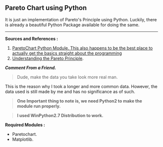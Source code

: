 **Pareto Chart using Python**
-
It is just an implementation of Pareto's Principle using Python. Luckily, there is already a beautiful Python Package available for doing the same.


----------


**Sources and References :**
1. [ParetoChart Python Module. This also happens to be the best place to actually get the basics straight about the programming](https://pypi.python.org/pypi/paretochart)
2. [Understanding the Pareto Principle](http://betterexplained.com/articles/understanding-the-pareto-principle-the-8020-rule/).

***Comment From a Friend.***

> Dude, make the data you take look more real man. 

This is the reason why I took a longer and more common data. However, the data used is still made by me and has no significance as of such. 

> **One Important thing to note is, we need Python2 to make the module run properly.**


> **I used WinPython2.7 Distribution to work.**

 **Required Modules :**
 

 - Paretochart.
 - Matplotlib.


